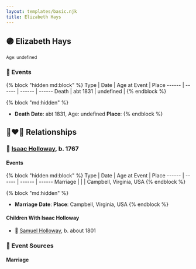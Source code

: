 ```yaml
---
layout: templates/basic.njk
title: Elizabeth Hays
---
```

## 🟣 Elizabeth Hays
<small>Age: undefined</small>

### 📆 Events

{% block "hidden md:block" %}
Type | Date | Age at Event | Place
------ | ------ | ------ | ------
Death | abt 1831 | undefined |
{% endblock %}

{% block "md:hidden" %}
- **Death**
**Date**: abt 1831, Age: undefined
**Place**:
{% endblock %}

## 👩‍❤️‍👨 Relationships

### 🔵 [Isaac Holloway](/people/9/9759504), b. 1767

#### Events

{% block "hidden md:block" %}
Type | Date | Age at Event | Place
------ | ------ | ------ | ------
Marriage |  |  | Campbell, Virginia, USA
{% endblock %}

{% block "md:hidden" %}
- **Marriage**
**Date**:
**Place**: Campbell, Virginia, USA
{% endblock %}

#### Children With Isaac Holloway
* 🔵 [Samuel Holloway](/people/6/61320261), b. about 1801
### 📰 Event Sources

#### <a id="event-family-0-event-0"></a> Marriage